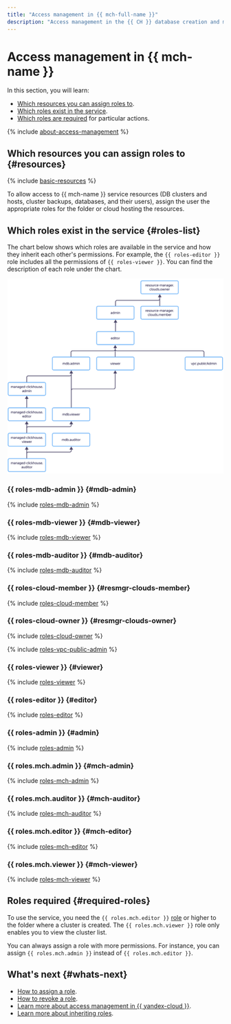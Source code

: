 ```yaml
---
title: "Access management in {{ mch-full-name }}"
description: "Access management in the {{ CH }} database creation and management service. This section describes which resources you can assign roles to, which roles exist in the service, and which roles are required for particular actions."
---
```


# Access management in {{ mch-name }}


In this section, you will learn:

* [Which resources you can assign roles to](#resources).
* [Which roles exist in the service](#roles-list).
* [Which roles are required](#required-roles) for particular actions.

{% include [about-access-management](../../_includes/iam/about-access-management.md) %}

## Which resources you can assign roles to {#resources}

{% include [basic-resources](../../_includes/iam/basic-resources-for-access-control.md) %}

To allow access to {{ mch-name }} service resources (DB clusters and hosts, cluster backups, databases, and their users), assign the user the appropriate roles for the folder or cloud hosting the resources.

## Which roles exist in the service {#roles-list}

The chart below shows which roles are available in the service and how they inherit each other's permissions. For example, the `{{ roles-editor }}` role includes all the permissions of `{{ roles-viewer }}`. You can find the description of each role under the chart.

![image](../../_assets/mdb/roles-managed-clickhouse.svg)

### {{ roles-mdb-admin }} {#mdb-admin}

{% include [roles-mdb-admin](../../_includes/roles-mdb-admin.md) %}

### {{ roles-mdb-viewer }} {#mdb-viewer}

{% include [roles-mdb-viewer](../../_includes/roles-mdb-viewer.md) %}

### {{ roles-mdb-auditor }} {#mdb-auditor}

{% include [roles-mdb-auditor](../../_includes/roles-mdb-auditor.md) %}

### {{ roles-cloud-member }} {#resmgr-clouds-member}

{% include [roles-cloud-member](../../_includes/roles-cloud-member.md) %}

### {{ roles-cloud-owner }} {#resmgr-clouds-owner}

{% include [roles-cloud-owner](../../_includes/roles-cloud-owner.md) %}

{% include [roles-vpc-public-admin](../../_includes/roles-vpc-public-admin.md) %}

### {{ roles-viewer }} {#viewer}

{% include [roles-viewer](../../_includes/roles-viewer.md) %}

### {{ roles-editor }} {#editor}

{% include [roles-editor](../../_includes/roles-editor.md) %}

### {{ roles-admin }} {#admin}

{% include [roles-admin](../../_includes/roles-admin.md) %}

### {{ roles.mch.admin }} {#mch-admin}

{% include [roles-mch-admin](../../_includes/roles-mch-admin.md) %}

### {{ roles.mch.auditor }} {#mch-auditor}

{% include [roles-mch-auditor](../../_includes/roles-mch-auditor.md) %}

### {{ roles.mch.editor }} {#mch-editor}

{% include [roles-mch-editor](../../_includes/roles-mch-editor.md) %}

### {{ roles.mch.viewer }} {#mch-viewer}

{% include [roles-mch-viewer](../../_includes/roles-mch-viewer.md) %}

## Roles required {#required-roles}

To use the service, you need the `{{ roles.mch.editor }}` [role](../../iam/concepts/access-control/roles.md) or higher to the folder where a cluster is created. The `{{ roles.mch.viewer }}` role only enables you to view the cluster list.

You can always assign a role with more permissions. For instance, you can assign `{{ roles.mch.admin }}` instead of `{{ roles.mch.editor }}`.

## What's next {#whats-next}

* [How to assign a role](../../iam/operations/roles/grant.md).
* [How to revoke a role](../../iam/operations/roles/revoke.md).
* [Learn more about access management in {{ yandex-cloud }}](../../iam/concepts/access-control/index.md).
* [Learn more about inheriting roles](../../resource-manager/concepts/resources-hierarchy.md#access-rights-inheritance).

